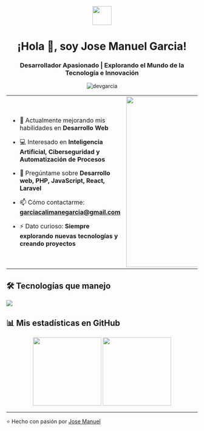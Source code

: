<p align="center">
  <picture align="center">
    <img align="center" src="https://github.com/7oSkaaa/7oSkaaa/blob/main/Images/about_me.gif?raw=true" width="50px">
  </picture>
</p>

<h1 align="center">¡Hola 👋, soy Jose Manuel Garcia!</h1>
<h3 align="center">Desarrollador Apasionado | Explorando el Mundo de la Tecnología e Innovación</h3>
<p align="center"> 
  <img src="https://komarev.com/ghpvc/?username=devgarcia&label=Visitas%20al%20perfil&color=0e75b6&style=flat" alt="devgarcia" /> 
</p>

<table align="center">
<tr border="none">
<td width="50%" align="left">
  
- 🌱 Actualmente mejorando mis habilidades en **Desarrollo Web**
    
- 💻 Interesado en **Inteligencia Artificial, Ciberseguridad y Automatización de Procesos**  

- 💬 Pregúntame sobre **Desarrollo web, PHP, JavaScript, React, Laravel**  

- 📫 Cómo contactarme: **garciacalimanegarcia@gmail.com**  

- ⚡ Dato curioso: **Siempre explorando nuevas tecnologías y creando proyectos**  

</td>
</td>
<td width="50%" align="center">

  <img align="center" alt="Coding" width="450" src="https://repository-images.githubusercontent.com/588181932/e36ec678-7984-4cdd-8e4c-a3932772ff8e">

  
  </td>
</tr>
</table>


## 🛠️ Tecnologías que manejo

<p>
 <a href="https://skillicons.dev">
    <img src="https://skillicons.dev/icons?i=androidstudio,astro,bootstrap,kotlin,cpp,laravel,arduino,java,css,html,js,mongodb,php,mysql,react,firebase,gtk,git,github,vscode,bash,linux,ai,ps&perline=12" />
  </a>
</p>

## 📊 Mis estadísticas en GitHub
<p align="center">
  <img src="https://github-readme-stats.vercel.app/api?username=devgarcia&show_icons=true&theme=tokyonight" height="180"/>
  <img src="https://github-readme-stats.vercel.app/api/top-langs/?username=devgarcia&layout=compact&theme=tokyonight" height="180"/>
</p>

---

⭐️ Hecho con pasión por [Jose Manuel](https://github.com/devgarcia)
